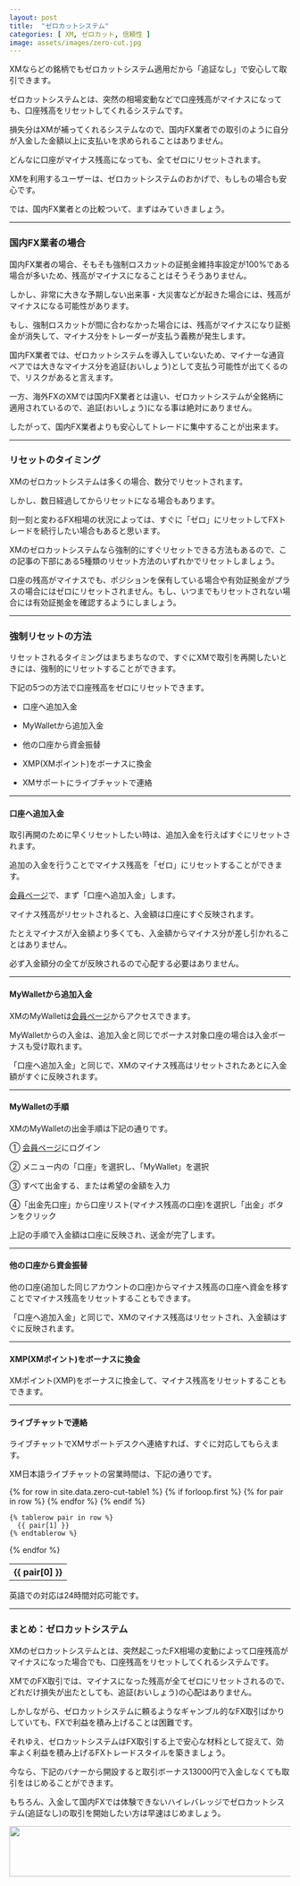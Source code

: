 ```yaml
---
layout: post
title:  "ゼロカットシステム"
categories: [ XM, ゼロカット, 信頼性 ]
image: assets/images/zero-cut.jpg
---
```


XMならどの銘柄でもゼロカットシステム適用だから「追証なし」で安心して取引できます。

ゼロカットシステムとは、突然の相場変動などで口座残高がマイナスになっても、口座残高をリセットしてくれるシステムです。

損失分はXMが補ってくれるシステムなので、国内FX業者での取引のように自分が入金した金額以上に支払いを求められることはありません。

どんなに口座がマイナス残高になっても、全てゼロにリセットされます。

XMを利用するユーザーは、ゼロカットシステムのおかげで、もしもの場合も安心です。

では、国内FX業者との比較ついて、まずはみていきましょう。


<hr>

### 国内FX業者の場合


国内FX業者の場合、そもそも強制ロスカットの証拠金維持率設定が100%である場合が多いため、残高がマイナスになることはそうそうありません。

しかし、非常に大きな予期しない出来事・大災害などが起きた場合には、残高がマイナスになる可能性があります。

もし、強制ロスカットが間に合わなかった場合には、残高がマイナスになり証拠金が消失して、マイナス分をトレーダーが支払う義務が発生します。

国内FX業者では、ゼロカットシステムを導入していないため、マイナーな通貨ペアでは大きなマイナス分を追証(おいしょう)として支払う可能性が出てくるので、リスクがあると言えます。

一方、海外FXのXMでは国内FX業者とは違い、ゼロカットシステムが全銘柄に適用されているので、追証(おいしょう)になる事は絶対にありません。

したがって、国内FX業者よりも安心してトレードに集中することが出来ます。


<hr>

### リセットのタイミング


XMのゼロカットシステムは多くの場合、数分でリセットされます。

しかし、数日経過してからリセットになる場合もあります。

刻一刻と変わるFX相場の状況によっては、すぐに「ゼロ」にリセットしてFXトレードを続行したい場合もあると思います。

XMのゼロカットシステムなら強制的にすぐリセットできる方法もあるので、この記事の下部にある5種類のリセット方法のいずれかでリセットしましょう。


口座の残高がマイナスでも、ポジションを保有している場合や有効証拠金がプラスの場合にはゼロにリセットされません。もし、いつまでもリセットされない場合には有効証拠金を確認するようにしましょう。



<hr>

### 強制リセットの方法


リセットされるタイミングはまちまちなので、すぐにXMで取引を再開したいときには、強制的にリセットすることができます。

下記の5つの方法で口座残高をゼロにリセットできます。


+ 口座へ追加入金

+ MyWalletから追加入金

+ 他の口座から資金振替

+ XMP(XMポイント)をボーナスに換金

+ XMサポートにライブチャットで連絡


<hr>

#### 口座へ追加入金


取引再開のために早くリセットしたい時は、追加入金を行えばすぐにリセットされます。

追加の入金を行うことでマイナス残高を「ゼロ」にリセットすることができます。

<a href="https://clicks.affstrack.com/c?c=550036&l=ja&p=22">会員ページ</a>で、まず「口座へ追加入金」します。

マイナス残高がリセットされると、入金額は口座にすぐ反映されます。

たとえマイナスが入金額より多くても、入金額からマイナス分が差し引かれることはありません。

必ず入金額分の全てが反映されるので心配する必要はありません。

<hr> 

#### MyWalletから追加入金

XMのMyWalletは<a href="https://clicks.affstrack.com/c?c=550036&l=ja&p=22">会員ページ</a>からアクセスできます。

MyWalletからの入金は、追加入金と同じでボーナス対象口座の場合は入金ボーナスも受け取れます。

「口座へ追加入金」と同じで、XMのマイナス残高はリセットされたあとに入金額がすぐに反映されます。

<hr>

#### MyWalletの手順

XMのMyWalletの出金手順は下記の通りです。


① <a href="https://clicks.affstrack.com/c?c=550036&l=ja&p=22">会員ページ</a>にログイン

② メニュー内の「口座」を選択し、「MyWallet」を選択

③ すべて出金する、または希望の金額を入力

④「出金先口座」から口座リスト(マイナス残高の口座)を選択し「出金」ボタンをクリック


上記の手順で入金額は口座に反映され、送金が完了します。

<hr>

#### 他の口座から資金振替

他の口座(追加した同じアカウントの口座)からマイナス残高の口座へ資金を移すことでマイナス残高をリセットすることもできます。

「口座へ追加入金」と同じで、XMのマイナス残高はリセットされ、入金額はすぐに反映されます。

<hr>

#### XMP(XMポイント)をボーナスに換金

XMポイント(XMP)をボーナスに換金して、マイナス残高をリセットすることもできます。

<hr>

#### ライブチャットで連絡

ライブチャットでXMサポートデスクへ連絡すれば、すぐに対応してもらえます。

XM日本語ライブチャットの営業時間は、下記の通りです。

<table>
  {% for row in site.data.zero-cut-table1 %}
    {% if forloop.first %}
    <tr>
      {% for pair in row %}
        <th>{{ pair[0] }}</th>
      {% endfor %}
    </tr>
    {% endif %}

    {% tablerow pair in row %}
      {{ pair[1] }}
    {% endtablerow %}
  {% endfor %}
</table>

英語での対応は24時間対応可能です。



<hr>

### まとめ：ゼロカットシステム

XMのゼロカットシステムとは、突然起こったFX相場の変動によって口座残高がマイナスになった場合でも、口座残高をリセットしてくれるシステムです。

XMでのFX取引では、マイナスになった残高が全てゼロにリセットされるので、どれだけ損失が出たとしても、追証(おいしょう)の心配はありません。

しかしながら、ゼロカットシステムに頼るようなギャンブル的なFX取引ばかりしていても、FXで利益を積み上げることは困難です。

それゆえ、ゼロカットシステムはFX取引する上で安心な材料として捉えて、効率よく利益を積み上げるFXトレードスタイルを築きましょう。

今なら、下記のバナーから開設すると取引ボーナス13000円で入金しなくても取引をはじめることができます。

もちろん、入金して国内FXでは体験できないハイレバレッジでゼロカットシステム(追証なし)の取引を開始したい方は早速はじめましょう。

<a href="https://clicks.affstrack.com/c?m=9257&c=550036" referrerpolicy="no-referrer-when-downgrade"><img src="https://ads.affstrack.com/i/9257?c=550036" width="728" height="90" referrerpolicy="no-referrer-when-downgrade"/></a>